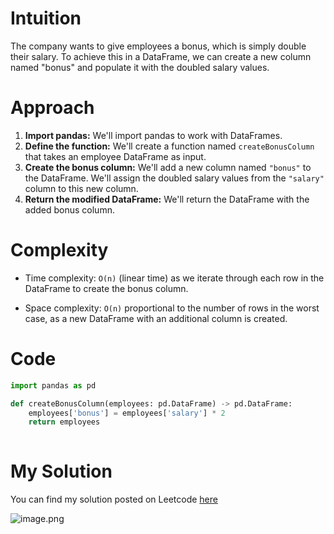 # Intuition
The company wants to give employees a bonus, which is simply double their salary. To achieve this in a DataFrame, we can create a new column named "bonus" and populate it with the doubled salary values.

# Approach
1. **Import pandas:** We'll import pandas to work with DataFrames.
2. **Define the function:** We'll create a function named `createBonusColumn` that takes an employee DataFrame as input.
3. **Create the bonus column:** We'll add a new column named `"bonus"` to the DataFrame. We'll assign the doubled salary values from the `"salary"` column to this new column.
4. **Return the modified DataFrame:** We'll return the DataFrame with the added bonus column.

# Complexity
- Time complexity: `O(n)` (linear time) as we iterate through each row in the DataFrame to create the bonus column.

- Space complexity: `O(n)` proportional to the number of rows in the worst case, as a new DataFrame with an additional column is created.

# Code
``` python
import pandas as pd

def createBonusColumn(employees: pd.DataFrame) -> pd.DataFrame:
    employees['bonus'] = employees['salary'] * 2
    return employees
    
```
# My Solution

You can find my solution posted on Leetcode [here](https://leetcode.com/problems/create-a-new-column/solutions/5009273/simple-solution)

![image.png](https://assets.leetcode.com/users/images/97ef23c2-0319-4137-9554-fb2e17b9b6ee_1712860484.8236983.png)
